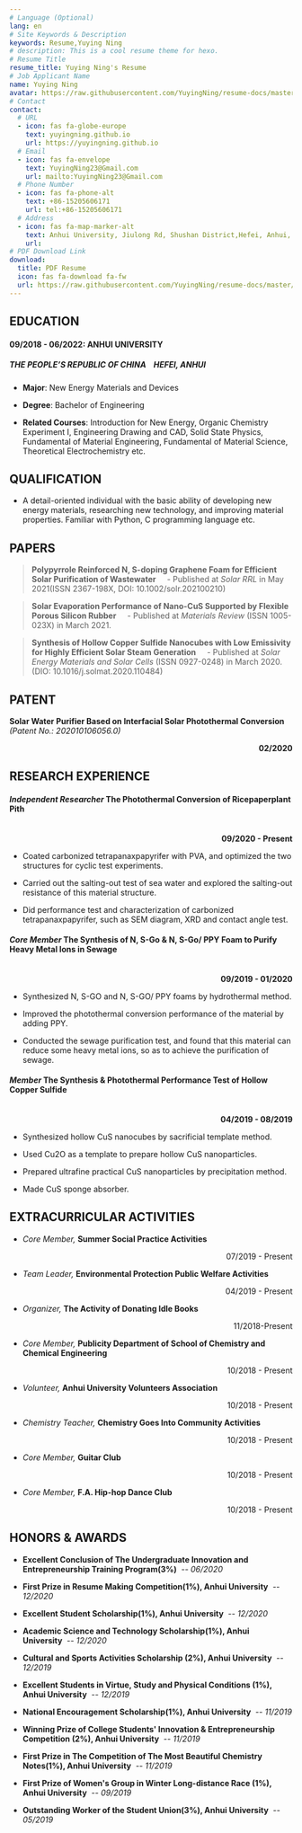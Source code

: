 ```yaml
---
# Language (Optional)
lang: en
# Site Keywords & Description
keywords: Resume,Yuying Ning
# description: This is a cool resume theme for hexo.
# Resume Title
resume_title: Yuying Ning's Resume
# Job Applicant Name
name: Yuying Ning
avatar: https://raw.githubusercontent.com/YuyingNing/resume-docs/master/assets/android-chrome-512x512.png
# Contact
contact:
  # URL
  - icon: fas fa-globe-europe
    text: yuyingning.github.io
    url: https://yuyingning.github.io
  # Email
  - icon: fas fa-envelope
    text: YuyingNing23@Gmail.com
    url: mailto:YuyingNing23@Gmail.com
  # Phone Number
  - icon: fas fa-phone-alt
    text: +86-15205606171
    url: tel:+86-15205606171
  # Address
  - icon: fas fa-map-marker-alt
    text: Anhui University, Jiulong Rd, Shushan District,Hefei, Anhui, China,230601
    url:
# PDF Download Link
download:
  title: PDF Resume
  icon: fas fa-download fa-fw
  url: https://raw.githubusercontent.com/YuyingNing/resume-docs/master/Resume.pdf
---
```


## <i class="fas fa-user-graduate"></i> EDUCATION

#### 09/2018 - 06/2022: ANHUI UNIVERSITY

##### THE PEOPLE’S REPUBLIC OF CHINA&nbsp;&nbsp;&nbsp;&nbsp;HEFEI, ANHUI

* **Major**: New Energy Materials and Devices

* **Degree**: Bachelor of Engineering

* **Related Courses**: Introduction for New Energy, Organic Chemistry Experiment I, Engineering Drawing and CAD, Solid State Physics, Fundamental of Material Engineering, Fundamental of Material Science, Theoretical Electrochemistry etc.

## <i class="fas fa-flag"></i> QUALIFICATION

* A detail-oriented individual with the basic ability of developing new energy materials, researching new technology, and improving material properties. Familiar with Python, C programming language etc.

## <i class="far fa-newspaper"></i> PAPERS

> **Polypyrrole Reinforced N, S-doping Graphene Foam for Efficient Solar Purification of Wastewater**
> &nbsp;&nbsp;&nbsp;&nbsp;- Published at _Solar RRL_ in May 2021(ISSN 2367-198X, DOI: 10.1002/solr.202100210)

> **Solar Evaporation Performance of Nano-CuS Supported by Flexible Porous Silicon Rubber**
> &nbsp;&nbsp;&nbsp;&nbsp;- Published at _Materials Review_ (ISSN 1005-023X) in March 2021.

> **Synthesis of Hollow Copper Sulfide Nanocubes with Low Emissivity for Highly Efficient Solar Steam Generation**
> &nbsp;&nbsp;&nbsp;&nbsp;- Published at _Solar Energy Materials and Solar Cells_ (ISSN 0927-0248) in March 2020. (DIO: 10.1016/j.solmat.2020.110484)

## <i class="fas fa-file-word"></i> PATENT

**Solar Water Purifier Based on Interfacial Solar Photothermal Conversion** _(Patent No.: 202010106056.0)_

<div style="text-align: right; font-weight: bold;">02/2020</div>

## <i class="fas fa-search"></i> RESEARCH EXPERIENCE

#### _Independent Researcher_ The Photothermal Conversion of Ricepaperplant Pith

<br/>
<div style="text-align: right; font-weight: bold;">09/2020 - Present</div>

* Coated carbonized tetrapanaxpapyrifer with PVA, and optimized the two structures for cyclic test experiments.

* Carried out the salting-out test of sea water and explored the salting-out resistance of this material structure.

* Did performance test and characterization of carbonized tetrapanaxpapyrifer, such as SEM diagram, XRD and contact angle test.

#### _Core Member_ The Synthesis of N, S-Go & N, S-Go/ PPY Foam to Purify Heavy Metal Ions in Sewage

<br/>
<div style="text-align: right; font-weight: bold;">09/2019 - 01/2020</div>

* Synthesized N, S-GO and N, S-GO/ PPY foams by hydrothermal method.

* Improved the photothermal conversion performance of the material by adding PPY.

* Conducted the sewage purification test, and found that this material can reduce some heavy metal ions, so as to achieve the purification of sewage.

#### _Member_ The Synthesis & Photothermal Performance Test of Hollow Copper Sulfide

<br/>
<div style="text-align: right; font-weight: bold;">04/2019 - 08/2019</div>

* Synthesized hollow CuS nanocubes by sacrificial template method.

* Used Cu2O as a template to prepare hollow CuS nanoparticles.

* Prepared ultrafine practical CuS nanoparticles by precipitation method.

* Made CuS sponge absorber.

## <i class="fas fa-shapes"></i> EXTRACURRICULAR ACTIVITIES

* _Core Member,_ **Summer Social Practice Activities**

<p style="text-align: right;">07/2019 - Present</p>

* _Team Leader,_ **Environmental Protection Public Welfare Activities**

<p style="text-align: right;">04/2019 - Present</p>

* _Organizer,_ **The Activity of Donating Idle Books**

<p style="text-align: right;">11/2018-Present</p>

* _Core Member,_ **Publicity Department of School of Chemistry and Chemical Engineering**

<p style="text-align: right;">10/2018 - Present</p>

* _Volunteer,_ **Anhui University Volunteers Association**

<p style="text-align: right;">10/2018 - Present</p>

* _Chemistry Teacher,_ **Chemistry Goes Into Community Activities**

<p style="text-align: right;">10/2018 - Present</p>

* _Core Member,_ **Guitar Club**

<p style="text-align: right;">10/2018 - Present</p>

* _Core Member,_ **F.A. Hip-hop Dance Club**

<p style="text-align: right;">10/2018 - Present</p>

## <i class="fas fa-award"></i> HONORS & AWARDS

* **Excellent Conclusion of The Undergraduate Innovation and Entrepreneurship Training Program(3%)**&nbsp;&nbsp;_-- 06/2020_

* **First Prize in Resume Making Competition(1%), Anhui University**&nbsp;&nbsp;_-- 12/2020_

* **Excellent Student Scholarship(1%), Anhui University**&nbsp;&nbsp;_-- 12/2020_

* **Academic Science and Technology Scholarship(1%), Anhui University**&nbsp;&nbsp;_-- 12/2020_

* **Cultural and Sports Activities Scholarship (2%), Anhui University**&nbsp;&nbsp;_-- 12/2019_

* **Excellent Students in Virtue, Study and Physical Conditions (1%), Anhui University**&nbsp;&nbsp;_-- 12/2019_

* **National Encouragement Scholarship(1%), Anhui University**&nbsp;&nbsp;_-- 11/2019_

* **Winning Prize of College Students' Innovation & Entrepreneurship Competition (2%), Anhui University**&nbsp;&nbsp;_-- 11/2019_

* **First Prize in The Competition of The Most Beautiful Chemistry Notes(1%), Anhui University**&nbsp;&nbsp;_-- 11/2019_

* **First Prize of Women's Group in Winter Long-distance Race (1%), Anhui University**&nbsp;&nbsp;_-- 09/2019_

* **Outstanding Worker of the Student Union(3%), Anhui University**&nbsp;&nbsp;_-- 05/2019_
